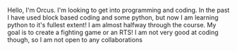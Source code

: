 Hello, I'm Orcus.
I'm looking to get into programming and coding.
In the past I have used block based coding and some python, but now I am learning python to it's fullest extent!
I am almost halfway through the course.
My goal is to create a fighting game or an RTS!
I am not very good at coding though, so I am not open to any collaborations
